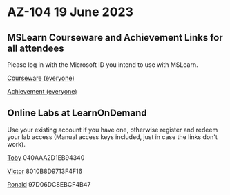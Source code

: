 
# AZ-104 19 June 2023

## MSLearn Courseware and Achievement Links for all attendees

Please log in with the Microsoft ID you intend to use with MSLearn.

[Courseware (everyone)](https://learn.microsoft.com/training/courses/az-104t00?WT.mc_id=ilt_partner_webpage_wwl&ocid=4232190)

[Achievement (everyone)](https://learn.microsoft.com/en-us/users/me/achievements?WT.mc_id=ilt_partner_webpage_wwl&ocid=4232190&redeem=RX7MK4)

## Online Labs at LearnOnDemand

Use your existing account if you have one, otherwise register and redeem your lab access (Manual access keys included, just in case the links don't work).

[Toby](https://auldhouse.learnondemand.net/ClassEnrollmentTrainingKey/470733) 040AAA2D1EB94340

[Victor](https://auldhouse.learnondemand.net/ClassEnrollmentTrainingKey/470731) 8010B8D9713F4F16

[Ronald](https://auldhouse.learnondemand.net/ClassEnrollmentTrainingKey/470732) 97D06DC8EBCF4B47
